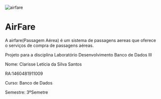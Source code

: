 ![airfare](https://user-images.githubusercontent.com/51199730/112867295-20360180-9091-11eb-84c0-a99dc74f3143.gif)

# AirFare
A airfare(Passagem Aérea) é um sistema de passagens aereas que oferece o serviços de compra de passagens aéreas. 

Projeto para a disciplina Laboratório Desenvolvimento Banco de Dados III  

Nome: Clarisse Letícia da Silva Santos

RA:1460481911009

Curso: Banco de Dados

Semestre: 3ºSemetre
